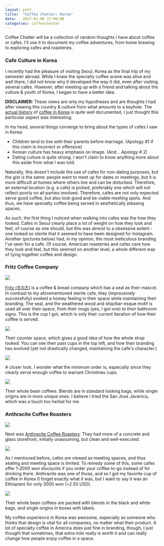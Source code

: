 ```yaml
---
layout: post
title:  "Coffee Chatter: Korea"
date:   2017-01-08 17:00:00
categories: coffeechatter
---
```


Coffee Chatter will be a collection of random thoughts I have about coffee or cafes. I'll use it to document my coffee adventures, from home brewing to exploring cafes and roasteries.

### Cafe Culture in Korea

I recently had the pleasure of visiting Seoul, Korea as the final trip of my semester abroad. While I knew the specialty coffee scene was alive and well there, I did not know why it developed the way it did, even after visiting several cafes. However, after meeting up with a friend and talking about the culture & youth of Korea, I began to have a better idea.

**DISCLAIMER:** These views are only my hypotheses and are thoughts I had after viewing this country & culture from what amounts to a keyhole. The [actual history](http://www.perfectdailygrind.com/2015/11/korean-coffee-culture-101-a-timeline/) of [coffee in Korea](https://www.wikiwand.com/en/Coffee_in_Korea) is quite well documented, I just thought this particular aspect was interesting.

In my head, several things converge to bring about the types of cafes I saw in Korea:

  - Children tend to live with their parents before marriage. (Apology #1 if this claim is incorrect or offensive)
  - Korean culture has heavy emphasis on image. (And... Apology # 2)
  - Dating culture is quite strong. I won't claim to know anything more about this aside from what I was told.

Naturally, this doesn't include the use of cafes for non-dating purposes, but the gist is the same: people want to meet up for dates or meetings, but it is more difficult at homes where others live and can be disturbed. Therefore, an external location (e.g. a cafe) is picked, preferably one which will not reflect poorly on all parties involved. Therefore, cafes are not only expected serve good coffee, but also look good and be viable meeting spots. And thus, we have specialty coffee being served in aesthetically pleasing spaces.

As such, the first thing I noticed when walking into cafes was the how they looked. Cafes in Seoul clearly place a lot of weight on how they look and feel, of course as one should, but this was almost to a obsessive extent - one looked so sterile that it seemed to have been designed for Instagram. Another (pictures below) had, in my opinion, the most meticulous branding I've seen for a cafe. Of course, American roasteries and cafes care how they look and feel, but this seemed on another level, a whole different way of tying together coffee and design.

### Fritz Coffee Company

![][Fritz-1]

[Fritz (프리츠)](http://fritz.co.kr/) is a coffee & bread company which has a seal as their mascot. In contrast to my aforementioned sterile cafe, they (impressively successfully) evoked a homey feeling in their space while maintaining their branding. The seal, and the weathered wood and ship/bar-esque motif is used all over their space, from their mugs (yes, I got one) to their bathroom signs. This is the cup I got, which is only their current iteration of how their coffee is served.

![][Fritz-2]

Their counter space, which gives a good idea of how the whole shop looked. You can see their past cups in the top left, and how their branding has evolved (yet not drastically changed, maintaining the cafe's character.)

![][Fritz-3]

A closer look. I wonder what the minimum order is, especially since they clearly serve enough coffee to warrant Christmas cups.

![][Fritz-4]

Their whole bean coffees. Blends are in standard looking bags, while single origins are in more unique ones. I believe I tried the San Jose Javanica, which was a touch too herbal for me.

### Anthracite Coffee Roasters

![][Anthracite-1]

Next was [Anthracite Coffee Roasters](http://www.anthracitecoffee.com). They had more of a concrete and glass storefront, initially unassuming, but clean and well-executed.

![][Anthracite-2]

As I mentioned before, cafes are viewed as meeting spaces, and thus seating and meeting space is limited. To remedy some of this, some cafes offer 1-2000 won discounts if you order your coffee to-go instead of for drinking there. Anthracite was one of those, and so I got my favorite cup of coffee in Korea (I forget exactly what it was, but I want to say it was an Ethiopian) for only 3000 won (~2.50 USD).

![][Anthracite-3]

Their whole bean coffees are packed with blends in the black and white bags, and single origins in boxes with labels.

My coffee experience in Korea was awesome, especially as someone who thinks that design is vital for all companies, no matter what their product. A lot of specialty coffee in America does just fine in branding, though, I just thought that sometimes, that extra mile really is worth it and can really change how people enjoy coffee in a space.

[Fritz-1]: https://raw.githubusercontent.com/echiou/echiou.github.io-images/master/Coffee-Chatter/Coffee-Chatter-Korea/1.jpg
[Fritz-2]: https://raw.githubusercontent.com/echiou/echiou.github.io-images/master/Coffee-Chatter/Coffee-Chatter-Korea/2.jpg
[Fritz-3]: https://raw.githubusercontent.com/echiou/echiou.github.io-images/master/Coffee-Chatter/Coffee-Chatter-Korea/3.jpg
[Fritz-4]: https://raw.githubusercontent.com/echiou/echiou.github.io-images/master/Coffee-Chatter/Coffee-Chatter-Korea/4.jpg
[Anthracite-1]: https://raw.githubusercontent.com/echiou/echiou.github.io-images/master/Coffee-Chatter/Coffee-Chatter-Korea/5.jpg
[Anthracite-2]: https://raw.githubusercontent.com/echiou/echiou.github.io-images/master/Coffee-Chatter/Coffee-Chatter-Korea/6.jpg
[Anthracite-3]: https://raw.githubusercontent.com/echiou/echiou.github.io-images/master/Coffee-Chatter/Coffee-Chatter-Korea/7.jpg
